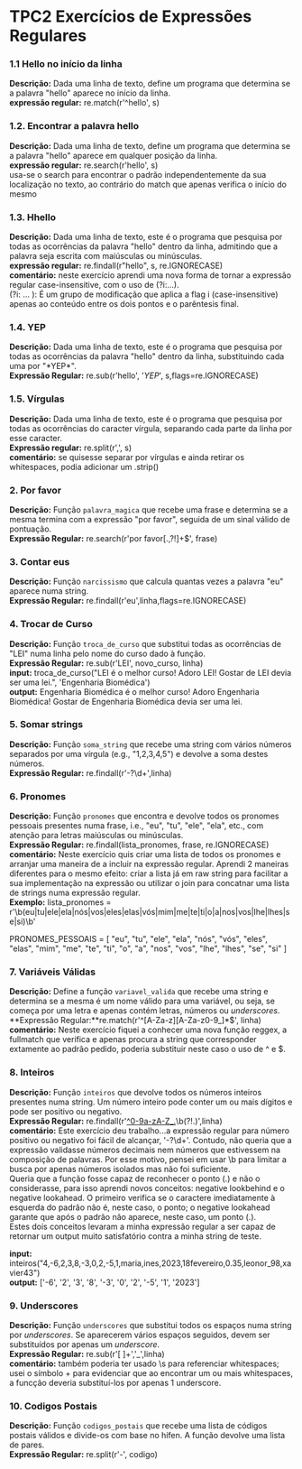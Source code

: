 
# TPC2 Exercícios de Expressões Regulares

### 1.1 Hello no início da linha 
**Descrição:** Dada uma linha de texto, define um programa que determina se a palavra "hello" aparece no início da linha.  
**expressão regular:** re.match(r'^hello', s)

### 1.2. Encontrar a palavra hello 
**Descrição:** Dada uma linha de texto, define um programa que determina se a palavra "hello" aparece em qualquer posição da linha.  
**expressão regular:** re.search(r'hello', s)  
usa-se o search para encontrar o padrão independentemente da sua localização no texto, ao contrário do match que apenas verifica o início do mesmo

### 1.3. Hhello
**Descrição:** Dada uma linha de texto, este é o programa que pesquisa por todas as ocorrências da palavra "hello" dentro da linha, admitindo que a palavra seja escrita com maiúsculas ou minúsculas.  
**expressão regular:** re.findall(r"hello", s, re.IGNORECASE)  
**comentário:** neste exercício aprendi uma nova forma de tornar a expressão regular case-insensitive, com o uso de (?i:...).  
(?i: ... ): É um grupo de modificação que aplica a flag i (case-insensitive) apenas ao conteúdo entre os dois pontos e o parêntesis final.


### 1.4. YEP 
**Descrição:** Dada uma linha de texto, este é o programa que pesquisa por todas as ocorrências da palavra "hello" dentro da linha, substituindo cada uma por "\*YEP\*".  
**Expressão Regular:** re.sub(r'hello', '*YEP*', s,flags=re.IGNORECASE) 


### 1.5. Vírgulas  
**Descrição:** Dada uma linha de texto, este é o programa que pesquisa por todas as ocorrências do caracter vírgula, separando cada parte da linha por esse caracter.   
**Expressão regular:** re.split(r',', s)   
**comentário:** se quisesse separar por vírgulas e ainda retirar os whitespaces, podia adicionar um .strip()


### 2. Por favor 
**Descrição:** Função `palavra_magica` que recebe uma frase e determina se a mesma termina com a expressão "por favor", seguida de um sinal válido de pontuação.  
**Expressão Regular:** re.search(r'por favor[\.,?!]+$', frase)

### 3. Contar eus  
**Descrição:** Função `narcissismo` que calcula quantas vezes a palavra "eu" aparece numa string.  
**Expressão  Regular:** re.findall(r'eu',linha,flags=re.IGNORECASE)


### 4. Trocar de Curso
**Descrição:** Função `troca_de_curso` que substitui todas as ocorrências de "LEI" numa linha pelo nome do curso dado à função.  
**Expressão Regular:** re.sub(r'LEI', novo_curso, linha)  
**input:** troca_de_curso("LEI é o melhor curso! Adoro LEI! Gostar de LEI devia ser uma lei.", 'Engenharia Biomédica')  
**output:** Engenharia Biomédica é o melhor curso! Adoro Engenharia Biomédica! Gostar de Engenharia Biomédica devia ser uma lei.


### 5. Somar strings  
**Descrição:** Função `soma_string` que recebe uma string com vários números separados por uma vírgula (e.g., "1,2,3,4,5") e devolve a soma destes números.   
**Expressão Regular:** re.findall(r'-?\d+',linha)


### 6. Pronomes
**Descrição:** Função `pronomes` que encontra e devolve todos os pronomes pessoais presentes numa frase, i.e., "eu", "tu", "ele", "ela", etc., com atenção para letras maiúsculas ou minúsculas.  
**Expressão Regular:** re.findall(lista_pronomes, frase, re.IGNORECASE)  
**comentário:** Neste exercício quis criar uma lista de todos os pronomes e arranjar uma maneira de a incluir na expressão regular. Aprendi 2 maneiras diferentes para o mesmo efeito: criar a lista já em raw string para facilitar a sua implementação na expressão ou utilizar o join para concatnar uma lista de strings numa expressão regular.  
**Exemplo:**     lista_pronomes = r'\b(eu|tu|ele|ela|nós|vos|eles|elas|vós|mim|me|te|ti|o|a|nos|vos|lhe|lhes|se|si)\b'  

PRONOMES_PESSOAIS = [
    "eu", "tu", "ele", "ela", "nós", "vós", "eles", "elas", 
    "mim", "me", "te", "ti", "o", "a", "nos", "vos", "lhe", "lhes", "se", "si"
]

### 7. Variáveis Válidas 
**Descrição:** Define a função `variavel_valida` que recebe uma string e determina se a mesma é um nome válido para uma variável, ou seja, se começa por uma letra e apenas contém letras, números ou *underscores*.  
**Expressão Regular:**re.match(r'^[A-Za-z][A-Za-z0-9_]*$', linha)  
**comentário:** Neste exercício fiquei a conhecer uma nova função reggex, a fullmatch que verifica e apenas procura a string que corresponder extamente ao padrão pedido, poderia substituir neste caso o uso de ^ e $.

### 8. Inteiros 
**Descrição:** Função `inteiros` que devolve todos os números inteiros presentes numa string. Um número inteiro pode conter um ou mais dígitos e pode ser positivo ou negativo.  
**Expressão Regular:** re.findall(r'[^0-9a-zA-Z_\.](-?\d+)\b(?!\.)',linha)  
**comentário:** Este exercício deu trabalho...a expressão regular para número positivo ou negativo foi fácil de alcançar, '-?\d+'. Contudo, não queria que a expressão validasse números decimais nem números que estivessem na composição de palavras. Por esse motivo, pensei em usar \b para limitar a busca por apenas números isolados mas não foi suficiente.  
Queria que a função fosse capaz de reconhecer o ponto (.) e não o considerasse, para isso aprendi novos conceitos: negative lookbehind e o negative lookahead. O primeiro verifica se o caractere imediatamente à esquerda do padrão não é, neste caso, o ponto; o negative lookahead garante que após o padrão não aparece, neste caso, um ponto (.).  
Estes dois conceitos levaram a minha expressão regular a ser capaz de retornar um output muito satisfatório contra a minha string de teste.

**input:** inteiros("4,-6,2,3,8,-3,0,2,-5,1,maria,ines,2023,18fevereiro,0.35,leonor_98,xavier43")  
**output:** ['-6', '2', '3', '8', '-3', '0', '2', '-5', '1', '2023']

### 9. Underscores 
**Descrição:** Função `underscores` que substitui todos os espaços numa string por *underscores*. Se aparecerem vários espaços seguidos, devem ser substituídos por apenas um *underscore*.  
**Expressão  Regular:** re.sub(r'[ ]+','_',linha)  
**comentário:** também poderia ter usado \s para referenciar whitespaces; usei o símbolo + para evidenciar que ao encontrar um ou mais whitespaces, a funcção deveria substituí-los por apenas 1 underscore.

### 10. Codigos Postais
**Descrição:** Função `codigos_postais` que recebe uma lista de códigos postais válidos e divide-os com base no hífen. A função devolve uma lista de pares.  
**Expressão Regular:** re.split(r'-', codigo)



